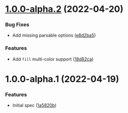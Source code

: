 # [1.0.0-alpha.2](https://github.com/decanTyme/chartjs-plugin-tailwindcss-colors/compare/v1.0.0-alpha.1...v1.0.0-alpha.2) (2022-04-20)


### Bug Fixes

* Add missing parsable options ([e8d2ba5](https://github.com/decanTyme/chartjs-plugin-tailwindcss-colors/commit/e8d2ba5541ad80fec1d36f038a835e607ef1fa1b))


### Features

* Add `fill` multi-color support ([18d82ca](https://github.com/decanTyme/chartjs-plugin-tailwindcss-colors/commit/18d82ca8c7942de1beeb4955bc800b206fd3552f))

# 1.0.0-alpha.1 (2022-04-19)


### Features

* Initial spec ([1a5820b](https://github.com/decanTyme/chartjs-plugin-tailwindcss-colors/commit/1a5820b1ea488fb30953c8577fb693d960d340e5))
